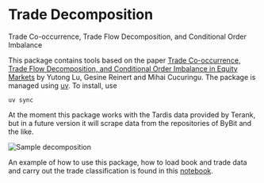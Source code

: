 # Trade Decomposition
Trade Co-occurrence, Trade Flow Decomposition, and Conditional Order Imbalance

This package contains tools based on the paper [Trade Co-occurrence, Trade Flow Decomposition, and Conditional Order Imbalance in Equity Markets](https://arxiv.org/pdf/2209.10334) by Yutong Lu, Gesine Reinert and Mihai Cucuringu. The package is managed using [uv](https://docs.astral.sh/uv/). To install, use 

```uv sync```

At the moment this package works with the Tardis data provided by Terank, but in a future version it will scrape data from the repositories of ByBit and the like. 

![Sample decomposition](https://github.com/Tripudium/tradedecomp/blob/main/doc/images/trades_2025-02-23%2009%3A00%3A00_0%3A00%3A30.png)

An example of how to use this package, how to load book and trade data and carry out the trade classification is found in this [notebook](examples/intro.ipynb).
